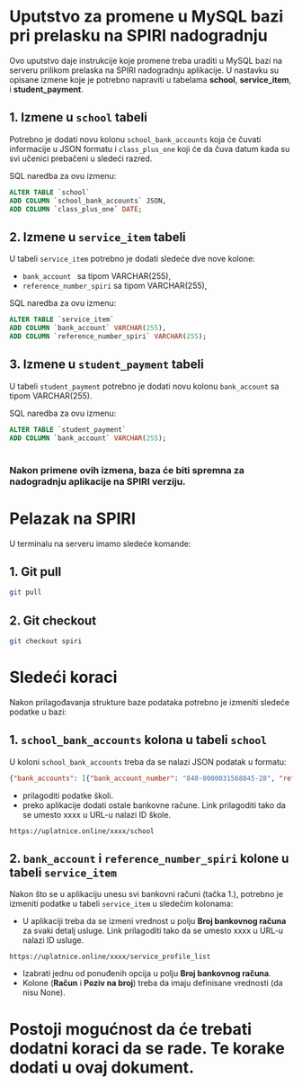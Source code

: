# Uputstvo za promene u MySQL bazi pri prelasku na SPIRI nadogradnju

Ovo uputstvo daje instrukcije koje promene treba uraditi u MySQL bazi na serveru prilikom prelaska na SPIRI nadogradnju aplikacije. U nastavku su opisane izmene koje je potrebno napraviti u tabelama **school**, **service_item**, i **student_payment**.

## 1. Izmene u `school` tabeli

Potrebno je dodati novu kolonu `school_bank_accounts` koja će čuvati informacije u JSON formatu  i `class_plus_one` koji će da čuva datum kada su svi učenici prebačeni u sledeći razred. 

SQL naredba za ovu izmenu:

```sql
ALTER TABLE `school`
ADD COLUMN `school_bank_accounts` JSON,
ADD COLUMN `class_plus_one` DATE;
```

## 2. Izmene u `service_item` tabeli

U tabeli `service_item` potrebno je dodati sledeće dve nove kolone:
* `bank_account ` sa tipom VARCHAR(255),
* `reference_number_spiri` sa tipom VARCHAR(255),

SQL naredba za ovu izmenu:
```sql
ALTER TABLE `service_item`
ADD COLUMN `bank_account` VARCHAR(255),
ADD COLUMN `reference_number_spiri` VARCHAR(255);
```

## 3. Izmene u `student_payment` tabeli

U tabeli `student_payment` potrebno je dodati novu kolonu `bank_account` sa tipom VARCHAR(255).


SQL naredba za ovu izmenu:
```sql
ALTER TABLE `student_payment`
ADD COLUMN `bank_account` VARCHAR(255);
```

#

### Nakon primene ovih izmena, baza će biti spremna za nadogradnju aplikacije na SPIRI verziju.
# Pelazak na SPIRI
U terminalu na serveru imamo sledeće komande:
## 1. Git pull
```bash
git pull
```
## 2. Git checkout
```bash
git checkout spiri
```

# Sledeći koraci
Nakon prilagođavanja strukture baze podataka potrebno je izmeniti sledeće podatke u bazi:
## 1. `school_bank_accounts` kolona u tabeli `school`

U koloni `school_bank_accounts` treba da se nalazi JSON podatak u formatu:
```json
{"bank_accounts": [{"bank_account_number": "840-0000031568845-28", "reference_number_spiri": "1401696160174237800"}]}
```
* prilagoditi podatke školi.
* preko aplikacije dodati ostale bankovne račune. Link prilagoditi tako da se umesto xxxx u URL-u nalazi ID škole.
```url
https://uplatnice.online/xxxx/school
```

## 2. `bank_account` i `reference_number_spiri` kolone u tabeli `service_item`
Nakon što se u aplikaciju unesu svi bankovni računi (tačka 1.), potrebno je izmeniti podatke u tabeli `service_item` u sledečim kolonama:
* U aplikaciji treba da se izmeni vrednost u polju **Broj bankovnog računa** za svaki detalj usluge. Link prilagoditi tako da se umesto xxxx u URL-u nalazi ID usluge.
```url
https://uplatnice.online/xxxx/service_profile_list
```
* Izabrati jednu od ponuđenih opcija u polju **Broj bankovnog računa**.
* Kolone (**Račun** i **Poziv na broj**) treba da imaju definisane vrednosti (da nisu None).

# Postoji mogućnost da će trebati dodatni koraci da se rade. Te korake dodati u ovaj dokument.
